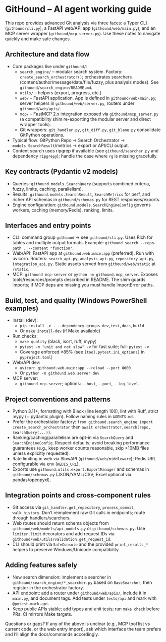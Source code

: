 # GitHound – AI agent working guide

This repo provides advanced Git analysis via three faces: a Typer CLI (`githound/cli.py`), a FastAPI web/API app (`githound/web/main.py`), and an MCP server wrapper (`githound/mcp_server.py`). Use these notes to navigate quickly and make safe changes.

## Architecture and data flow

- Core packages live under `githound/`:
  - `search_engine/` – modular search system. Factory: `create_search_orchestrator()`; orchestrates searchers (content/author/message/date/file/fuzzy, plus analysis modes). See `githound/search_engine/README.md`.
  - `utils/` – helpers (export, progress, etc.).
  - `web/` – FastAPI application. App is defined in `githound/web/main.py`; server helpers in `githound/web/server.py`; routers under `githound/web/apis/`.
  - `mcp/` – FastMCP 2.x integration exposed via `githound/mcp_server.py` (a compatibility shim re-exporting the modular server and direct wrapper tools).
  - Git wrappers: `git_handler.py`, `git_diff.py`, `git_blame.py` consolidate GitPython operations.
- Typical flow: GitPython Repo → Search Orchestrator → `models.SearchResult`/metrics → export or API/CLI output.
- Content search uses ripgrep if available (see `githound/searcher.py` and dependency `ripgrepy`); handle the case where `rg` is missing gracefully.

## Key contracts (Pydantic v2 models)

- Queries: `githound.models.SearchQuery` (supports combined criteria, fuzzy, limits, caching, parallelism).
- Results: `githound.models.SearchResult`, `SearchMetrics` for perf, and richer API schemas in `githound/schemas.py` for REST responses/exports.
- Engine configuration: `githound.models.SearchEngineConfig` governs workers, caching (memory/Redis), ranking, limits.

## Interfaces and entry points

- CLI: command group `githound` → see `githound/cli.py`. Uses Rich for tables and multiple output formats. Example: `githound search --repo-path . --content "function"`.
- Web/API: FastAPI app at `githound.web.main:app` (preferred). Run with uvicorn. Routers: `search_api.py`, `analysis_api.py`, `repository_api.py`, `integration_api.py`. Static assets served from `githound/web/static` at `/static`.
- MCP: `githound mcp-server` or `python -m githound.mcp_server`. Exposes tools/resources/prompts described in README. The shim guards imports; if MCP deps are missing you must handle ImportError paths.

## Build, test, and quality (Windows PowerShell examples)

- Install (dev):
  - `pip install -e . --dependency-groups dev,test,docs,build`
  - Or `make install-dev` (if Make available)
- Run checks:
  - `make quality` (black, isort, ruff, mypy)
  - `pytest -m "unit and not slow" -v` for fast suite; full: `pytest -v`
  - Coverage enforced ≥85% (see `[tool.pytest.ini_options]` in `pyproject.toml`)
- Web/API dev:
  - `uvicorn githound.web.main:app --reload --port 8000`
  - Or `python -m githound.web.server dev`
- MCP server:
  - `githound mcp-server`; options: `--host`, `--port`, `--log-level`.

## Project conventions and patterns

- Python 3.11+, formatting with Black (line length 100), lint with Ruff, strict mypy (+ pydantic plugin). Follow naming rules in `AGENTS.md`.
- Prefer the orchestrator factory: `from githound.search_engine import create_search_orchestrator` then `await orchestrator.search(repo, SearchQuery(...))`.
- Ranking/caching/parallelism are opt-in via `SearchQuery` and `SearchEngineConfig`. Respect defaults; avoid breaking performance guarantees (e.g., keep worker counts reasonable, skip >10MB files unless explicitly requested).
- Rate limiting in web via SlowAPI (`githound/web/middleware`); Redis URL configurable via env (`REDIS_URL`).
- Exports use `githound.utils.export.ExportManager` and schemas in `githound/schemas.py` (JSON/YAML/CSV; Excel optional via pandas/openpyxl).

## Integration points and cross-component rules

- Git access via `git_handler.get_repository`, `process_commit`, `walk_history`. Don’t reimplement raw Git calls in endpoints; route through handlers/searchers.
- Web routes should return schema objects from `githound/web/models/api_models.py` or `githound/schemas.py`. Use `limiter.limit` decorators and add request IDs via `githound/web/utils/validation.get_request_id`.
- CLI should print via `SafeConsole` and the provided `print_results_*` helpers to preserve Windows/Unicode compatibility.

## Adding features safely

- New search dimension: implement a searcher in `githound/search_engine/*_searcher.py` based on `BaseSearcher`, then register in the orchestrator factory.
- API endpoint: add a router under `githound/web/apis/`, include it in `main.py`, and document tags. Add tests under `tests/api` and mark with `@pytest.mark.api`.
- Keep public APIs stable; add types and unit tests; run `make check` before PRs. CI mirrors Make targets.

Questions or gaps? If any of the above is unclear (e.g., MCP tool list vs current code, or the web entry import), ask which interface the team prefers and I’ll align the docs/commands accordingly.
